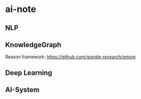 # ai-note

## NLP



## KnowledgeGraph
Reason framework:
https://github.com/google-research/smore

## Deep Learning



## AI-System
